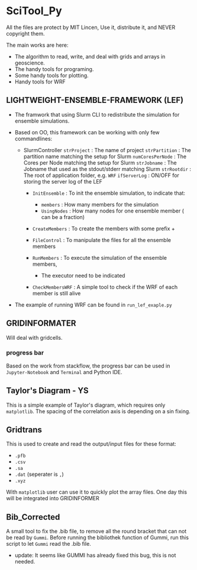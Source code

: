 SciTool_Py
==========

All the files are protect by MIT Lincen, Use it, distribute it, and NEVER copyright them. 

The main works are here: 

+ The algorithm to read, write, and deal with grids and arrays in geoscience. 
+ The handy tools for programing.
+ Some handy tools for plotting. 
+ Handy tools for WRF


## LIGHTWEIGHT-ENSEMBLE-FRAMEWORK (LEF)

+ The framwork that using Slurm CLI to redistribute the simulation for 
  ensemble simulations. 
+ Based on OO, this framework can be working with only few commandlines:
    + SlurmController
        `strProject`      : The name of project
        `strPartition`    : The partition name matching the setup for Slurm
        `numCoresPerNode` : The Cores per Node matching the setup for Slurm
        `strJobname`      : The Jobname that used as the stdout/stderr matching Slurm
        `strRootdir`      : The root of application folder, e.g. `WRF`
        `ifServerLog`     : ON/OFF for storing the server log of the LEF

        + `InitEnsemble`  : To init the ensemble simulation, to indicate that:
            + `members`     : How many members for the simulation
            + `UsingNodes`  : How many nodes for one ensemble member ( can be a fraction)

        + `CreateMembers` : To create the members with some prefix
            + 

        + `FileControl`   : To manipulate the files for all the ensemble members

        + `RunMembers`    : To execute the simulation of the ensemble members, 
            + The executor need to be indicated

        + `CheckMembersWRF` : A simple tool to check if the WRF of each member is still alive

+ The example of running WRF can be found in `run_lef_exaple.py`

## GRIDINFORMATER 

Will deal with gridcells. 

### progress bar ###
Based on the work from stackflow, the progress bar can be used in `Jupyter-Notebook` and `Terminal` and Python IDE. 

## Taylor's Diagram - YS

This is a simple example of Taylor's diagram, which requires only `matplotlib`. 
The spacing of the correlation axis is depending on a sin fixing. 

## Gridtrans

This is used to create and read the output/input files for these format:

- `.pfb`
- `.csv`
- `.sa`
- `.dat`  (seperater is `,`)
- `.xyz`

With `matplotlib` user can use it to quickly plot the array files. 
One day this will be integrated into GRIDINFORMER

## Bib_Corrected

A small tool to fix the .bib file, to remove all the round bracket that can not be read by `Gummi`. 
Before running the bibliothek function of Gummi, run this script to let `Gummi` read the .bib file. 

+ update: It seems like GUMMI has already fixed this bug, this is not needed. 


